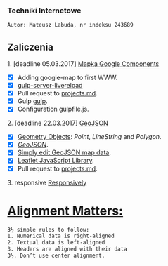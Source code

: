 ### Techniki Internetowe

```sh
Autor: Mateusz Labuda, nr indeksu 243689
```

## Zaliczenia

1\. [deadline 05.03.2017] [Mapka Google Components](https://mlabuda2.github.io/ti_2017/googlemap)
+ [x] Adding google-map to first WWW.
+ [x] [gulp-server-livereload](https://www.npmjs.com/package/gulp-server-livereload)
+ [x] Pull request to [projects.md](https://github.com/h5c3j/ti/blob/master/projects.md).
+ [x] Gulp [gulp](http://gulpjs.com).
+ [x] Configuration gulpfile.js.

2\. [deadline 22.03.2017] [GeoJSON](https://mlabuda2.github.io/ti_2017/geojson)

+ [x] [Geometry Objects](http://geojson.org/geojson-spec.html#geometry-objects): _Point_, _LineString_ and _Polygon_.
+ [x] [_GeoJSON_](http://geojson.org/).
+ [x] [Simply edit GeoJSON map data](http://geojson.io).
+ [x] [Leaflet JavaScript Library](http://leafletjs.com/).
+ [x] Pull request to [projects.md](https://github.com/h5c3j/ti/blob/master/projects.md).

3\. responsive [Responsively](https://mlabuda2.github.io/ti_2017/responsivesite.html)

# [Alignment Matters:](https://medium.com/mission-log/design-better-data-tables-430a30a00d8c#.fphiqpenc)
```sh
3½ simple rules to follow:
1. Numerical data is right-aligned
2. Textual data is left-aligned
3. Headers are aligned with their data
3½. Don’t use center alignment.
```

